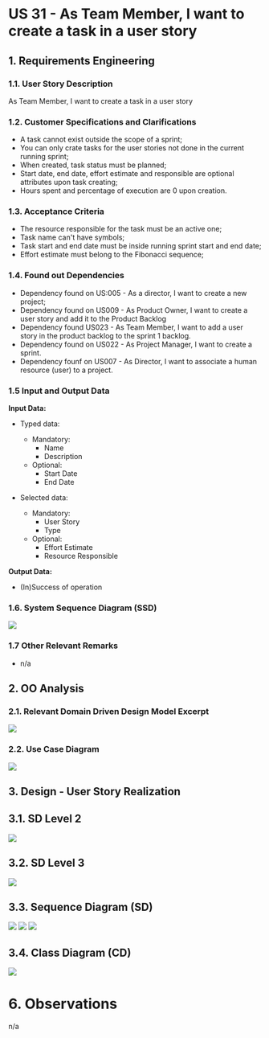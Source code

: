# US 31 - As Team Member, I want to create a task in a user story

## 1. Requirements Engineering

### 1.1. User Story Description

As Team Member, I want to create a task in a user story

### 1.2. Customer Specifications and Clarifications

* A task cannot exist outside the scope of a sprint;
* You can only crate tasks for the user stories not done in the current running sprint;
* When created, task status must be planned;
* Start date, end date, effort estimate and responsible are optional attributes upon task creating;
* Hours spent and percentage of execution are 0 upon creation.

### 1.3. Acceptance Criteria

* The resource responsible for the task must be an active one;
* Task name can't have symbols;
* Task start and end date must be inside running sprint start and end date;
* Effort estimate must belong to the Fibonacci sequence;

### 1.4. Found out Dependencies

* Dependency found on US:005 - As a director, I want to create a new project;
* Dependency found on US009 - As Product Owner, I want to create a user story and add it to the Product Backlog
* Dependency found US023 - As Team Member, I want to add a user story in the product backlog to the sprint 1 backlog.
* Dependency found on US022 - As Project Manager, I want to create a sprint.
* Dependency founf on US007 - As Director, I want to associate a human resource (user) to a project.

### 1.5 Input and Output Data

**Input Data:**

* Typed data:
    * Mandatory:
        * Name
        * Description
    * Optional:
        * Start Date
        * End Date
        
* Selected data:
    * Mandatory:
        * User Story
        * Type
    * Optional:
      * Effort Estimate
      * Resource Responsible

  
**Output Data:**

* (In)Success of operation

### 1.6. System Sequence Diagram (SSD)

![](SSD/CreateTaskFromUSSSD.svg.png)

### 1.7 Other Relevant Remarks

* n/a

## 2. OO Analysis

### 2.1. Relevant Domain Driven Design Model Excerpt

![](DDD.png)

### 2.2. Use Case Diagram

![](UseCase/US031_UseCase.png)

## 3. Design - User Story Realization

## 3.1. SD Level 2

![](SD2/SD2_US031.svg.png)

## 3.2. SD Level 3

![](SD3/SSD3_US031.svg.png)

## 3.3. Sequence Diagram (SD)
![](SD/CreateTaskFromUserStorySD.svg.png)
![](SD/ValidateUS.svg.png)
![](SD/TaskJPA.svg.png)
## 3.4. Class Diagram (CD)

![](CD/US031_CD.svg.png)

# 6. Observations

n/a
